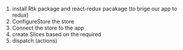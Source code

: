1. install Rtk package and react-redux pacakage (to brige our app to redux)
2. ConfigureStore the store
3. Connect the store to the app
4. create Slices based on the required
5. dispatch (actions)